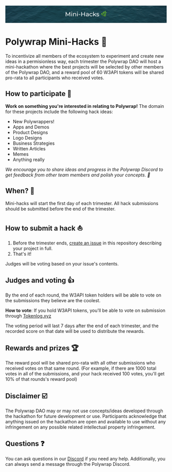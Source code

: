 
![Polywrap Mini-Hacks 🌊](./minihacks.png)

# Polywrap Mini-Hacks 🌊

To incentivize all members of the ecosystem to experiment and create new ideas in a permisionless way, each trimester the Polywrap DAO will host a mini-hackathon where the best projects will be selected by other members of the Polywrap DAO, and a reward pool of 60 W3API tokens will be shared pro-rata to all participants who received votes.

## How to participate 🔬

**Work on something you're interested in relating to Polywrap!** The domain for these projects include the following hack ideas: 

- New Polywrappers!
- Apps and Demos
- Product Designs
- Logo Designs
- Business Strategies
- Written Articles
- Memes
- Anything really

*We encourage you to share ideas and progress in the Polywrap Discord to get feedback from other team members and polish your concepts. 🌿*

## When? 📅

Mini-hacks will start the first day of each trimester.
All hack submissions should be submitted before the end of the trimester.

## How to submit a hack ⛵️
1. Before the trimester ends, [create an issue](https://github.com/Web3-API/mini-hacks/issues/new?assignees=&labels=submission&template=mini-hack-submission.md&title=%5BMinihack+Title%5D+-+%5BYour+name%5D) in this repository describing your project in full.
2. That's it!

Judges will be voting based on your issue's contents. 

## Judges and voting 👍
By the end of each round, the W3API token holders will be able to vote on the submissions they believe are the coolest. 

**How to vote**: If you hold W3API tokens, you'll be able to vote on submission through [Tokenlog.xyz](http://tokenlog.xyz/web3-api/mini-hacks) 

The voting period will last 7 days after the end of each trimester, and the recorded score on that date will be used to distribute the rewards.

## Rewards and prizes 🏆

The reward pool will be shared pro-rata with all other submissions who received votes on that same round. (For example, if there are 1000 total votes in all of the submissions, and your hack received 100 votes, you'll get 10% of that rounds's reward pool)

## Disclaimer ☑️

The Polywrap DAO may or may not use concepts/ideas developed through the hackathon for future development or use. Participants acknowledge that anything issued on the hackathon are open and available to use without any infringement on any possible related intellectual property infringement.

## Questions ❓

 You can ask questions in our [Discord](https://discord.com/invite/Z5m88a5qWu) if you need any help. Additionally, you can always send a message through the Polywrap Discord.
